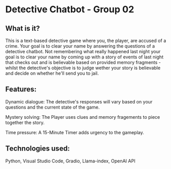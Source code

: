 # Detective Chatbot - Group 02

## What is it?

This is a text-based detective game where you, the player, are accused of a crime. Your goal is to clear your name by answering the questions of a detective chatbot. Not remembering what really happened last night your goal is to clear your name by coming up with a story of events of last night that checks out and is believable based on provided memory fragments - whilst the detective's objective is to judge wether your story is believable and decide on whether he'll send you to jail.

## Features:

Dynamic dialogue: The detective's responses will vary based on your questions and the current state of the game.

Mystery solving: The Player uses clues and memory fragements to piece together the story.

Time pressure: A 15-Minute Timer adds urgency to the gameplay.

## Technologies used:

Python, Visual Studio Code, Gradio, Llama-index, OpenAI API 
